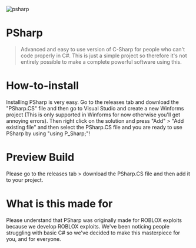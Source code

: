    ![psharp](https://user-images.githubusercontent.com/132211978/235479705-641a4bdd-a7cf-4259-90b4-582aaa0f801b.png)

# PSharp
> Advanced and easy to use version of C-Sharp for people who can't code properly in C#. This is just a simple project so therefore it's not entirely possible to make a complete powerful software using this. 

# How-to-install
Installing PSharp is very easy. Go to the releases tab and download the "PSharp.CS" file and then go to Visual Studio and create a new Winforms project (This is only supported in Winforms for now otherwise you'll get annoying errors). Then right click on the solution and press "Add" > "Add existing file" and then select the PSharp.CS file and you are ready to use PSharp by using "using P_Sharp;"!

# Preview Build
Please go to the releases tab > download the PSharp.CS file and then add it to your project.

# What is this made for
Please understand that PSharp was originally made for ROBLOX exploits because we develop ROBLOX exploits. We've been noticing people struggling with basic C# so we've decided to make this masterpiece for you, and for everyone.
